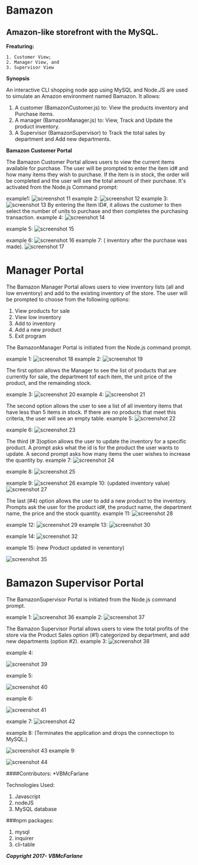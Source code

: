 # Bamazon

## Amazon-like storefront with the MySQL. 

**Freaturing:**

	1. Customer View; 
	2. Manager View, and 
	3. Supervisor View 
  
**Synopsis**

An interactive CLI shopping node app using MySQL and Node.JS are used to simulate an Amazon  environment named Bamazon. 
It allows:

1. A customer (BamazonCustomer.js)  to: View the products inventory and Purchase items.  
2. A manager (BamazonManager.js) to: View, Track and Update the product inventory.
3. A Supervisor (BamazonSupervisor) to Track the total sales by department and Add new departments.  

**Bamazon Customer Portal**

The Bamazon Customer Portal allows users to view the current items available for purchase. The user will be prompted to enter the item id# and how many items they wish to purchase. If the item is in stock, the order will be completed and the user will see the total amount of their purchase. It's activated from the Node.js Command prompt:

example1:
 ![screenshot 11](https://user-images.githubusercontent.com/28761006/31631260-700221dc-b276-11e7-8d55-77f7434106f3.png)
example 2:
 ![screenshot 12](https://user-images.githubusercontent.com/28761006/31631554-430360f0-b277-11e7-8a5c-f39e7cf1157b.png)
example 3:
 ![screenshot 13](https://user-images.githubusercontent.com/28761006/31631583-5ac8f394-b277-11e7-9481-8288daffdf3f.png)
By entering the Item ID#, it allows the customer to then select  the number of units to purchase and then completes the purchasing transaction.
example 4:
![screenshot 14](https://user-images.githubusercontent.com/28761006/31631603-6e4a0502-b277-11e7-9577-7eb31e30bc1f.png)
 
example 5:
 ![screenshot 15](https://user-images.githubusercontent.com/28761006/31631619-7c38fc36-b277-11e7-8e7f-cc51aed21fa7.png)

example 6:
 ![screenshot 16](https://user-images.githubusercontent.com/28761006/31631647-8b37f836-b277-11e7-9600-c035def5cecf.png)
example 7: ( inventory after the purchase was made).
 ![screenshot 17](https://user-images.githubusercontent.com/28761006/31631677-a0fe51f6-b277-11e7-85bc-9e821a0339f3.png)


# Manager Portal

The Bamazon Manager Portal allows users to view inventory lists (all and low enventory) and  add to the existing inventory of the store. The user will be prompted to choose from the following options:

1. View products for sale
2. View low inventory
3. Add to inventory
4. Add a new product
5. Exit program

The BamazonManager Portal is initiated from the Node.js command prompt.

example 1: 
 ![screenshot 18](https://user-images.githubusercontent.com/28761006/31631697-b6abf904-b277-11e7-85fd-3756802679d3.png)
example 2:
 ![screenshot 19](https://user-images.githubusercontent.com/28761006/31631710-c18e1be0-b277-11e7-8a77-c69e7913b39c.png)

The first option allows the Manager to see the list of products that are currently for sale, the department tof each item, the unit price of the product, and the remainding stock.

example 3:
 ![screenshot 20](https://user-images.githubusercontent.com/28761006/31631721-cd715076-b277-11e7-943e-09a5a7b55ace.png)
example 4:
 ![screenshot 21](https://user-images.githubusercontent.com/28761006/31631754-e9258f26-b277-11e7-9212-46c59aeabf9f.png)

The second option allows the user to see a list of all inventory items that have less than 5 items in stock. If there are no products that meet this criteria, the user will see an empty table.
example 5:
![screenshot 22](https://user-images.githubusercontent.com/28761006/31631795-10152bdc-b278-11e7-9440-34819789d0ac.png) 

example 6:
 ![screenshot 23](https://user-images.githubusercontent.com/28761006/31632206-59c507d8-b279-11e7-9eab-e306c8120ce8.png)

The third (# 3)option allows the user to update the inventory for a specific product. A prompt asks what the id is for the product the user wants to update. A second prompt asks how many items the user wishes to increase the quantity by.
example 7:
 ![screenshot 24](https://user-images.githubusercontent.com/28761006/31632250-7eaae086-b279-11e7-950e-cbb85eeb4d81.png)

example 8:
 ![screenshot 25](https://user-images.githubusercontent.com/28761006/31632298-a6f5685e-b279-11e7-9eb2-3d359491cde7.png)

example 9:
![screenshot 26](https://user-images.githubusercontent.com/28761006/31632345-d1186a82-b279-11e7-8c8d-16272271224f.png)
example 10: (updated inventory value)
![screenshot 27](https://user-images.githubusercontent.com/28761006/31632392-0129e9ee-b27a-11e7-9deb-128922df51bc.png)


The last (#4) option allows the user to add a new product to the inventory. Prompts ask the user for the product id#, the product name, the department name, the price and the stock quantity.
example 11:
![screenshot 28](https://user-images.githubusercontent.com/28761006/31632418-172b861c-b27a-11e7-8ee8-c50cb0928a16.png)
 
example 12:
![screenshot 29](https://user-images.githubusercontent.com/28761006/31632513-6b112b38-b27a-11e7-9c6b-4fd51947578d.png) 
example 13:
![screenshot 30](https://user-images.githubusercontent.com/28761006/31632535-7af703ec-b27a-11e7-9748-269c8075d16c.png)

example 14:
![screenshot 32](https://user-images.githubusercontent.com/28761006/31632583-b1499144-b27a-11e7-98bf-db5cd2b4deeb.png) 

example 15: (new Product updated in venentory)
  
![screenshot 35](https://user-images.githubusercontent.com/28761006/31632644-f2d3290e-b27a-11e7-94d8-ca29b589a53e.png)




# Bamazon Supervisor Portal

The BamazonSupervisor Portal is initiated from the Node.js command prompt.

example 1:
 ![screenshot 36](https://user-images.githubusercontent.com/28761006/31632690-1669d0de-b27b-11e7-975f-74127ea78dfa.png)
example 2:
 ![screenshot 37](https://user-images.githubusercontent.com/28761006/31632701-2707bfbe-b27b-11e7-890b-8da499587d0f.png)

The Bamazon Supervisor Portal allows users to view the total profits of the store via the Product Sales option (#1) categorized by department,  and add new departments (option #2).
example 3:
 ![screenshot 38](https://user-images.githubusercontent.com/28761006/31632711-35a79756-b27b-11e7-82c0-3d9d7d806f44.png)

example 4:
 
![screenshot 39](https://user-images.githubusercontent.com/28761006/31632722-44071d9e-b27b-11e7-90ff-2b9760283f1f.png)

example 5:

![screenshot 40](https://user-images.githubusercontent.com/28761006/31632805-7943f446-b27b-11e7-84d8-7809d554ad61.png)
 
example 6:

![screenshot 41](https://user-images.githubusercontent.com/28761006/31632829-93337160-b27b-11e7-9e5e-f118bb5aba74.png) 

example 7:
![screenshot 42](https://user-images.githubusercontent.com/28761006/31632839-9d500e4c-b27b-11e7-96da-5ddbd9cb8d79.png)
 
example 8: (Terminates the application and drops the connectiopn to MySQL.)

![screenshot 43](https://user-images.githubusercontent.com/28761006/31632852-a5f51790-b27b-11e7-8da6-682755387c5e.png) 
example 9:
 
![screenshot 44](https://user-images.githubusercontent.com/28761006/31632859-acbe87aa-b27b-11e7-9b7e-6376d3e22245.png)
 



####Contributors:
*VBMcFarlane 

Technologies Used:

1. Javascript
2. nodeJS
3. MySQL database

###npm packages:
1. mysql
2. inquirer
3. cli-table

***Copyright 2017- VBMcFarlane***
